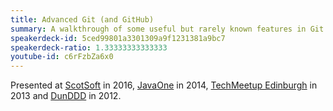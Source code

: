 ```yaml
---
title: Advanced Git (and GitHub)
summary: A walkthrough of some useful but rarely known features in Git and GitHub.
speakerdeck-id: 5ced99801a3301309a9f1231381a9bc7
speakerdeck-ratio: 1.33333333333333
youtube-id: c6rFzbZa6x0
---
```

Presented at [ScotSoft](http://www.scotlandis.com/developer-conference/) in 2016, [JavaOne](https://www.oracle.com/javaone/index.html) in 2014, [TechMeetup Edinburgh](http://techmeetup.co.uk/) in 2013 and [DunDDD](http://ddd.scot) in 2012.
